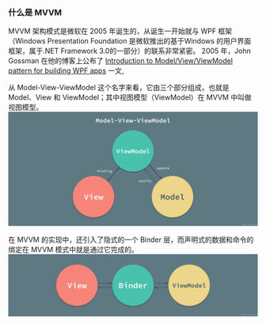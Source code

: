 ###  什么是 MVVM 

MVVM 架构模式是微软在 2005 年诞生的，从诞生一开始就与 WPF 框架（Windows Presentation Foundation 是微软推出的基于Windows 的用户界面框架，属于.NET Framework 3.0的一部分）的联系非常紧密。 2005 年，John Gossman 在他的博客上公布了 [Introduction to Model/View/ViewModel pattern for building WPF apps](https://blogs.msdn.microsoft.com/johngossman/2005/10/08/introduction-to-modelviewviewmodel-pattern-for-building-wpf-apps/) 一文, 

从 Model-View-ViewModel 这个名字来看，它由三个部分组成，也就是 Model、View 和 ViewModel；其中视图模型（ViewModel）在 MVVM 中叫做视图模型。  
![MVVM](Model-View-ViewModel.jpg)  

在 MVVM 的实现中，还引入了隐式的一个 Binder 层，而声明式的数据和命令的绑定在 MVVM 模式中就是通过它完成的。
![binder](/Architecture/Binder-View-ViewModel.jpg)  
